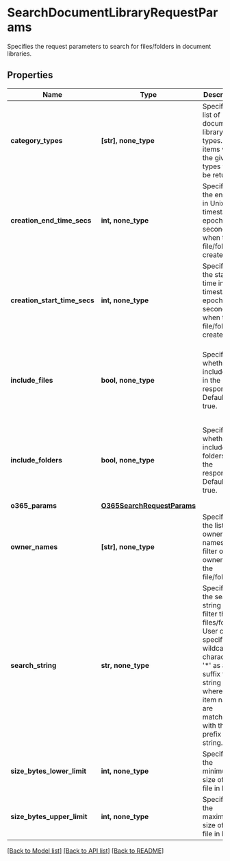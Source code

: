 # SearchDocumentLibraryRequestParams

Specifies the request parameters to search for files/folders in document libraries.

## Properties
Name | Type | Description | Notes
------------ | ------------- | ------------- | -------------
**category_types** | **[str], none_type** | Specifies a list of document library types. Only items within the given types will be returned. | [optional] 
**creation_end_time_secs** | **int, none_type** | Specifies the end time in Unix timestamp epoch in seconds when the file/folder is created. | [optional] 
**creation_start_time_secs** | **int, none_type** | Specifies the start time in Unix timestamp epoch in seconds when the file/folder is created. | [optional] 
**include_files** | **bool, none_type** | Specifies whether to include files in the response. Default is true. | [optional]  if omitted the server will use the default value of True
**include_folders** | **bool, none_type** | Specifies whether to include folders in the response. Default is true. | [optional]  if omitted the server will use the default value of True
**o365_params** | [**O365SearchRequestParams**](O365SearchRequestParams.md) |  | [optional] 
**owner_names** | **[str], none_type** | Specifies the list of owner names to filter on owner of the file/folder. | [optional] 
**search_string** | **str, none_type** | Specifies the search string to filter the files/folders. User can specify a wildcard character &#39;*&#39; as a suffix to a string where all item names are matched with the prefix string. | [optional] 
**size_bytes_lower_limit** | **int, none_type** | Specifies the minimum size of the file in bytes. | [optional] 
**size_bytes_upper_limit** | **int, none_type** | Specifies the maximum size of the file in bytes. | [optional] 

[[Back to Model list]](../README.md#documentation-for-models) [[Back to API list]](../README.md#documentation-for-api-endpoints) [[Back to README]](../README.md)


